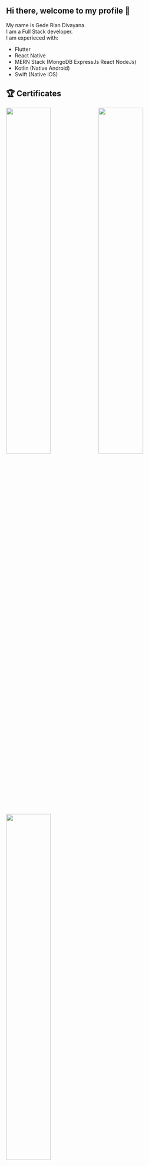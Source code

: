 ## Hi there, welcome to my profile 👋

<p>
My name is Gede Rian Divayana.<br>
I am a Full Stack developer.<br>
I am experieced with:

-   Flutter
-   React Native
-   MERN Stack (MongoDB ExpressJs React NodeJs)
-   Kotlin (Native Android)
-   Swift (Native iOS)
<p>
  
## :trophy: Certificates
[<img width="49%" src="https://udemy-certificate.s3.amazonaws.com/image/UC-77346b53-153d-4cb6-92b3-61b63bd40a33.jpg?v=1623894675000">](https://www.udemy.com/certificate/UC-77346b53-153d-4cb6-92b3-61b63bd40a33/) [<img width="49%" src="https://udemy-certificate.s3.amazonaws.com/image/UC-02e9d3e8-371f-4cc1-896d-c528b1984e37.jpg?v=1669436560000">](https://www.udemy.com/certificate/UC-02e9d3e8-371f-4cc1-896d-c528b1984e37/)
[<img width="49%" src="https://udemy-certificate.s3.amazonaws.com/image/UC-7a45ac40-83cb-4297-9f27-87b253b28922.jpg?v=1666670047000">](https://www.udemy.com/certificate/UC-7a45ac40-83cb-4297-9f27-87b253b28922/)


## Languages
[<img src="https://github-readme-stats.vercel.app/api/top-langs/?username=Mathvediz&langs_count=8&layout=compact&theme=react&hide_border=true&bg_color=1F222E&title_color=F85D7F&icon_color=F8D866&hide=Jupyter%20Notebook">](https://metrics.lecoq.io/ouuan?template=classic)

## :fire: Github Streak
[![GitHub Streak](https://streak-stats.demolab.com/?user=Mathvediz)](https://git.io/streak-stats)


## :trophy: Thropy
[![trophy](https://github-profile-trophy.vercel.app/?username=Mathvediz)](https://github.com/ryo-ma/github-profile-trophy)
